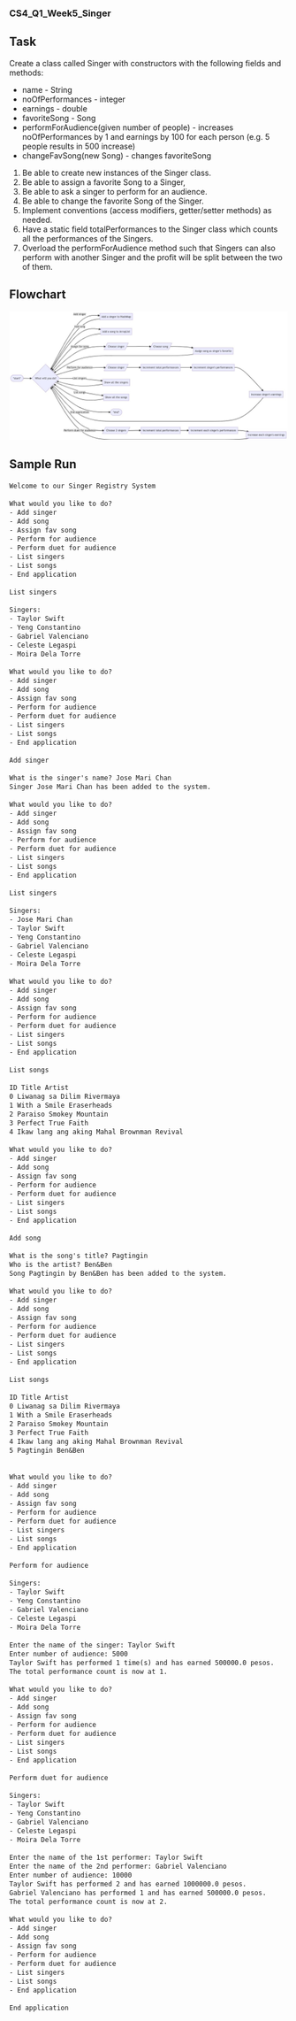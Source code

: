 ### CS4_Q1_Week5_Singer

## Task

Create a class called Singer with constructors with the following fields and methods:
- name - String
- noOfPerformances - integer
- earnings - double
- favoriteSong - Song
- performForAudience(given number of people) - increases noOfPerformances by 1 and earnings by 100 for each person (e.g. 5 people results in 500 increase)
- changeFavSong(new Song) - changes favoriteSong

1. Be able to create new instances of the Singer class.
2. Be able to assign a favorite Song to a Singer,
3. Be able to ask a singer to perform for an audience.
4. Be able to change the favorite Song of the Singer.
5. Implement conventions (access modifiers, getter/setter methods) as needed.
6. Have a static field totalPerformances to the Singer class which counts all the performances of the Singers.
7. Overload the performForAudience method such that Singers can also perform with another Singer and the profit will be split between the two of them.


## Flowchart
![qownnotes-media-RIrEXa](README.jpg)

## Sample Run

```
Welcome to our Singer Registry System

What would you like to do?
- Add singer
- Add song
- Assign fav song
- Perform for audience
- Perform duet for audience
- List singers
- List songs
- End application

List singers

Singers:
- Taylor Swift
- Yeng Constantino
- Gabriel Valenciano
- Celeste Legaspi
- Moira Dela Torre

What would you like to do?
- Add singer
- Add song
- Assign fav song
- Perform for audience
- Perform duet for audience
- List singers
- List songs
- End application

Add singer

What is the singer's name? Jose Mari Chan
Singer Jose Mari Chan has been added to the system.

What would you like to do?
- Add singer
- Add song
- Assign fav song
- Perform for audience
- Perform duet for audience
- List singers
- List songs
- End application

List singers

Singers:
- Jose Mari Chan
- Taylor Swift
- Yeng Constantino
- Gabriel Valenciano
- Celeste Legaspi
- Moira Dela Torre

What would you like to do?
- Add singer
- Add song
- Assign fav song
- Perform for audience
- Perform duet for audience
- List singers
- List songs
- End application

List songs

ID Title Artist
0 Liwanag sa Dilim Rivermaya
1 With a Smile Eraserheads
2 Paraiso Smokey Mountain
3 Perfect True Faith
4 Ikaw lang ang aking Mahal Brownman Revival

What would you like to do?
- Add singer
- Add song
- Assign fav song
- Perform for audience
- Perform duet for audience
- List singers
- List songs
- End application

Add song

What is the song's title? Pagtingin
Who is the artist? Ben&Ben
Song Pagtingin by Ben&Ben has been added to the system.

What would you like to do?
- Add singer
- Add song
- Assign fav song
- Perform for audience
- Perform duet for audience
- List singers
- List songs
- End application

List songs

ID Title Artist
0 Liwanag sa Dilim Rivermaya
1 With a Smile Eraserheads
2 Paraiso Smokey Mountain
3 Perfect True Faith
4 Ikaw lang ang aking Mahal Brownman Revival
5 Pagtingin Ben&Ben


What would you like to do?
- Add singer
- Add song
- Assign fav song
- Perform for audience
- Perform duet for audience
- List singers
- List songs
- End application

Perform for audience

Singers:
- Taylor Swift
- Yeng Constantino
- Gabriel Valenciano
- Celeste Legaspi
- Moira Dela Torre

Enter the name of the singer: Taylor Swift
Enter number of audience: 5000
Taylor Swift has performed 1 time(s) and has earned 500000.0 pesos.
The total performance count is now at 1.

What would you like to do?
- Add singer
- Add song
- Assign fav song
- Perform for audience
- Perform duet for audience
- List singers
- List songs
- End application

Perform duet for audience

Singers:
- Taylor Swift
- Yeng Constantino
- Gabriel Valenciano
- Celeste Legaspi
- Moira Dela Torre

Enter the name of the 1st performer: Taylor Swift
Enter the name of the 2nd performer: Gabriel Valenciano
Enter number of audience: 10000
Taylor Swift has performed 2 and has earned 1000000.0 pesos.
Gabriel Valenciano has performed 1 and has earned 500000.0 pesos.
The total performance count is now at 2.

What would you like to do?
- Add singer
- Add song
- Assign fav song
- Perform for audience
- Perform duet for audience
- List singers
- List songs
- End application

End application
```
